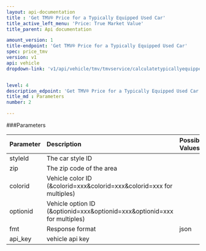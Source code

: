 ```yaml
---
layout: api-documentation
title : 'Get TMV® Price for a Typically Equipped Used Car'
title_active_left_menu: 'Price: True Market Value'
title_parent: Api documentation

amount_version: 1
title-endpoint: 'Get TMV® Price for a Typically Equipped Used Car'
spec: price_tmv
version: v1
api: vehicle
dropdown-link: 'v1/api/vehicle/tmv/tmvservice/calculatetypicallyequippedusedtmv'


level: 4
description_edpoint: 'Get TMV® Price for a Typically Equipped Used Car'
title_md : Parameters
number: 2

---
```


###Parameters

| Parameter  | Description                           | Possible Values   | Default Value | Required |
|:-----------|:--------------------------------------|:----------------- |:------------- |:-------- |
| styleId    | The car style ID			             |  				 |               | Yes      |
| zip        | The zip code of the area  	         |               	 |               | Yes      |
| colorid    | Vehicle color ID (&colorid=xxx&colorid=xxx&colorid=xxx for multiples)  	         |               	 |               | No      |
| optionid   | Vehicle option ID (&optionid=xxx&optionid=xxx&optionid=xxx for multiples) 	         |               	 |               | No      |
| fmt        | Response format                       | json              | json          | Yes      |
| api_key    | vehicle api key                       |                   |               | Yes      |
